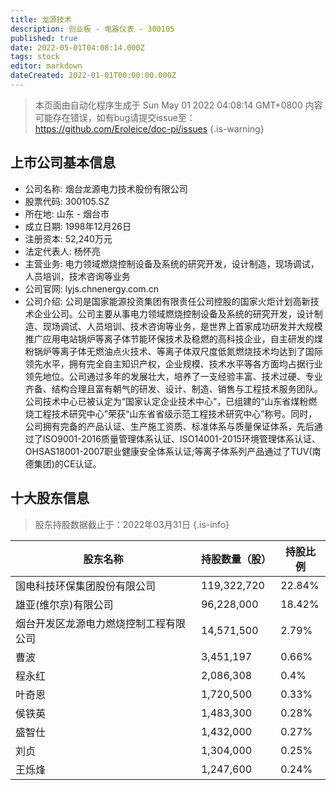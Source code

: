 ```yaml
---
title: 龙源技术
description: 创业板 - 电器仪表 - 300105
published: true
date: 2022-05-01T04:08:14.000Z
tags: stock
editor: markdown
dateCreated: 2022-01-01T00:00:00.000Z
---
```


> 本页面由自动化程序生成于 Sun May 01 2022 04:08:14 GMT+0800
> 内容可能存在错误，如有bug请提交issue至：https://github.com/Eroleice/doc-pi/issues
{.is-warning}

## 上市公司基本信息
- 公司名称: 烟台龙源电力技术股份有限公司
- 股票代码: 300105.SZ
- 所在地: 山东 - 烟台市
- 成立日期: 1998年12月26日
- 注册资本: 52,240万元
- 法定代表人: 杨怀亮
- 主营业务: 电力领域燃烧控制设备及系统的研究开发，设计制造，现场调试，人员培训，技术咨询等业务
- 公司官网: lyjs.chnenergy.com.cn
- 公司介绍: 公司是国家能源投资集团有限责任公司控股的国家火炬计划高新技术企业公司。公司主要从事电力领域燃烧控制设备及系统的研究开发，设计制造、现场调试、人员培训、技术咨询等业务，是世界上首家成功研发并大规模推广应用电站锅炉等离子体节能环保技术及稳燃的高科技企业，自主研发的煤粉锅炉等离子体无燃油点火技术、等离子体双尺度低氮燃烧技术均达到了国际领先水平，拥有完全自主知识产权，企业规模、技术水平等各方面均占据行业领先地位。公司通过多年的发展壮大，培养了一支经验丰富、技术过硬、专业齐备、结构合理且富有朝气的研发、设计、制造、销售与工程技术服务团队。公司技术中心已被认定为“国家认定企业技术中心”，已组建的“山东省煤粉燃烧工程技术研究中心”荣获“山东省省级示范工程技术研究中心”称号。同时，公司拥有完备的产品认证、生产施工资质、标准体系与质量保证体系，先后通过了ISO9001-2016质量管理体系认证、ISO14001-2015环境管理体系认证、OHSAS18001-2007职业健康安全体系认证;等离子体系列产品通过了TUV(南德集团)的CE认证。


## 十大股东信息
> 股东持股数据截止于：2022年03月31日
{.is-info}

| 股东名称 | 持股数量（股） | 持股比例 |
| --- | --- | --- |
| 国电科技环保集团股份有限公司 | 119,322,720 | 22.84% |
| 雄亚(维尔京)有限公司 | 96,228,000 | 18.42% |
| 烟台开发区龙源电力燃烧控制工程有限公司 | 14,571,500 | 2.79% |
| 曹波 | 3,451,197 | 0.66% |
| 程永红 | 2,086,308 | 0.4% |
| 叶奇恩 | 1,720,500 | 0.33% |
| 侯铁英 | 1,483,300 | 0.28% |
| 盛智仕 | 1,432,000 | 0.27% |
| 刘贞 | 1,304,000 | 0.25% |
| 王烁烽 | 1,247,600 | 0.24% |




